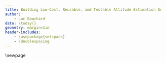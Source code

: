 ```yaml
---
title: Building Low-Cost, Reusable, and Testable Attitude Estimation Software for CubeSats
author:
    - Luc Bouchard
date: \today{}
geometry: margin=1in
header-includes:
    - \usepackage{setspace}
    - \doublespacing
---
```


\newpage
